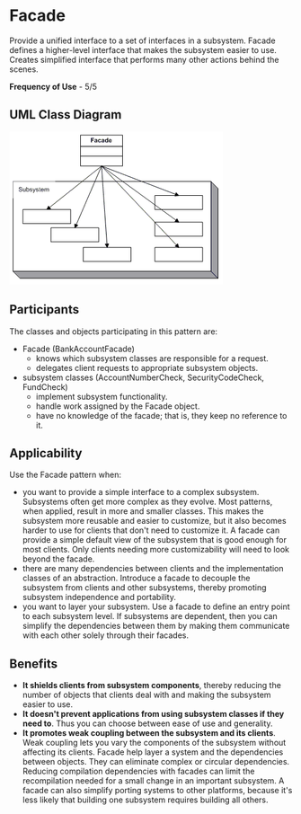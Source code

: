 # Facade

Provide a unified interface to a set of interfaces in a subsystem. Facade defines a higher-level interface that makes the subsystem easier to use. Creates simplified interface that performs many other actions behind the scenes.

**Frequency of Use** - 5/5

## UML Class Diagram
![Facade UML](facade.gif)

## Participants
The classes and objects participating in this pattern are:
- Facade (BankAccountFacade)
  - knows which subsystem classes are responsible for a request.
  - delegates client requests to appropriate subsystem objects.
- subsystem classes (AccountNumberCheck, SecurityCodeCheck, FundCheck)
  - implement subsystem functionality.
  - handle work assigned by the Facade object.
  - have no knowledge of the facade; that is, they keep no reference to it.

## Applicability
Use the Facade pattern when:
- you want to provide a simple interface to a complex subsystem. Subsystems often get more complex as they evolve. Most patterns, when applied, result in more and smaller classes. This makes the subsystem more reusable and easier to customize, but it also becomes harder to use for clients that don't need to customize it. A facade can provide a simple default view of the subsystem that is good enough for most clients. Only clients needing more customizability will need to look beyond the facade.
- there are many dependencies between clients and the implementation classes of an abstraction. Introduce a facade to decouple the subsystem from clients and other subsystems, thereby promoting subsystem independence and portability.
- you want to layer your subsystem. Use a facade to define an entry point to each subsystem level. If subsystems are dependent, then you can simplify the dependencies between them by making them communicate with each other solely through their facades.

## Benefits
- **It shields clients from subsystem components**, thereby reducing the number of objects that clients deal with and making the subsystem easier to use.
- **It doesn't prevent applications from using subsystem classes if they need to**. Thus you can choose between ease of use and generality.
- **It promotes weak coupling between the subsystem and its clients**. Weak coupling lets you vary the components of the subsystem without affecting its clients. Facade help layer a system and the dependencies between objects. They can eliminate complex or circular dependencies. Reducing compilation dependencies with facades can limit the recompilation needed for a small change in an important subsystem. A facade can also simplify porting systems to other platforms, because it's less likely that building one subsystem requires building all others.
